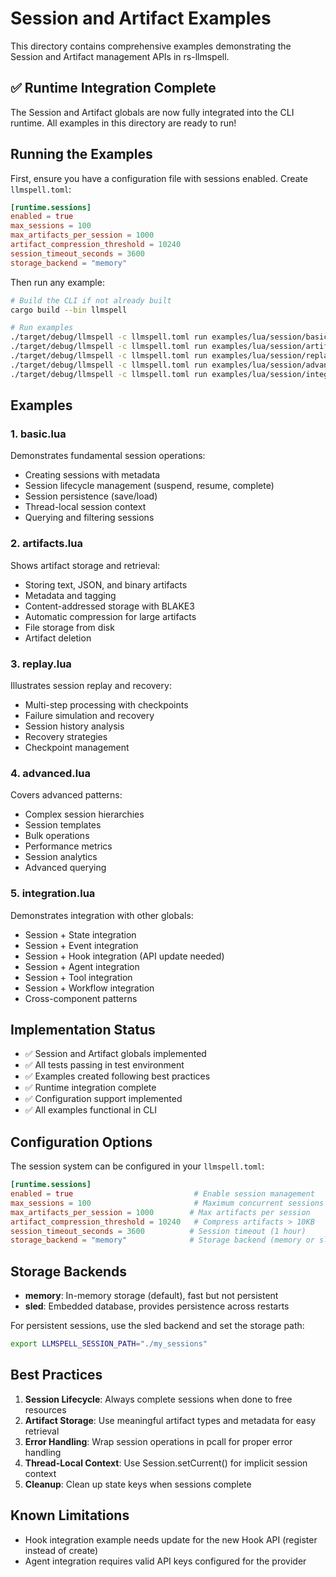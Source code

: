 # Session and Artifact Examples

This directory contains comprehensive examples demonstrating the Session and Artifact management APIs in rs-llmspell.

## ✅ Runtime Integration Complete

The Session and Artifact globals are now fully integrated into the CLI runtime. All examples in this directory are ready to run!

## Running the Examples

First, ensure you have a configuration file with sessions enabled. Create `llmspell.toml`:

```toml
[runtime.sessions]
enabled = true
max_sessions = 100
max_artifacts_per_session = 1000
artifact_compression_threshold = 10240
session_timeout_seconds = 3600
storage_backend = "memory"
```

Then run any example:

```bash
# Build the CLI if not already built
cargo build --bin llmspell

# Run examples
./target/debug/llmspell -c llmspell.toml run examples/lua/session/basic.lua
./target/debug/llmspell -c llmspell.toml run examples/lua/session/artifacts.lua
./target/debug/llmspell -c llmspell.toml run examples/lua/session/replay.lua
./target/debug/llmspell -c llmspell.toml run examples/lua/session/advanced.lua
./target/debug/llmspell -c llmspell.toml run examples/lua/session/integration.lua
```

## Examples

### 1. basic.lua
Demonstrates fundamental session operations:
- Creating sessions with metadata
- Session lifecycle management (suspend, resume, complete)
- Session persistence (save/load)
- Thread-local session context
- Querying and filtering sessions

### 2. artifacts.lua
Shows artifact storage and retrieval:
- Storing text, JSON, and binary artifacts
- Metadata and tagging
- Content-addressed storage with BLAKE3
- Automatic compression for large artifacts
- File storage from disk
- Artifact deletion

### 3. replay.lua
Illustrates session replay and recovery:
- Multi-step processing with checkpoints
- Failure simulation and recovery
- Session history analysis
- Recovery strategies
- Checkpoint management

### 4. advanced.lua
Covers advanced patterns:
- Complex session hierarchies
- Session templates
- Bulk operations
- Performance metrics
- Session analytics
- Advanced querying

### 5. integration.lua
Demonstrates integration with other globals:
- Session + State integration
- Session + Event integration
- Session + Hook integration (API update needed)
- Session + Agent integration
- Session + Tool integration
- Session + Workflow integration
- Cross-component patterns

## Implementation Status

- ✅ Session and Artifact globals implemented
- ✅ All tests passing in test environment
- ✅ Examples created following best practices
- ✅ Runtime integration complete
- ✅ Configuration support implemented
- ✅ All examples functional in CLI

## Configuration Options

The session system can be configured in your `llmspell.toml`:

```toml
[runtime.sessions]
enabled = true                           # Enable session management
max_sessions = 100                       # Maximum concurrent sessions
max_artifacts_per_session = 1000        # Max artifacts per session
artifact_compression_threshold = 10240   # Compress artifacts > 10KB
session_timeout_seconds = 3600          # Session timeout (1 hour)
storage_backend = "memory"              # Storage backend (memory or sled)
```

## Storage Backends

- **memory**: In-memory storage (default), fast but not persistent
- **sled**: Embedded database, provides persistence across restarts

For persistent sessions, use the sled backend and set the storage path:

```bash
export LLMSPELL_SESSION_PATH="./my_sessions"
```

## Best Practices

1. **Session Lifecycle**: Always complete sessions when done to free resources
2. **Artifact Storage**: Use meaningful artifact types and metadata for easy retrieval
3. **Error Handling**: Wrap session operations in pcall for proper error handling
4. **Thread-Local Context**: Use Session.setCurrent() for implicit session context
5. **Cleanup**: Clean up state keys when sessions complete

## Known Limitations

- Hook integration example needs update for the new Hook API (register instead of create)
- Agent integration requires valid API keys configured for the provider